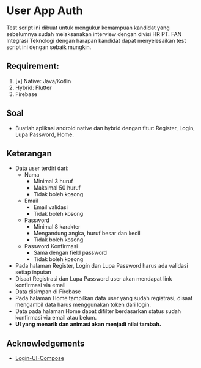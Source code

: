# User App Auth
Test script ini dibuat untuk mengukur kemampuan kandidat yang sebelumnya sudah melaksanakan interview dengan divisi HR PT. FAN Integrasi Teknologi dengan harapan kandidat dapat menyelesaikan test script ini dengan sebaik mungkin.

## Requirement:
1. [x] Native: Java/Kotlin
2. Hybrid: Flutter
3. Firebase

## Soal
- Buatlah aplikasi android native dan hybrid dengan fitur: Register, Login, Lupa Password, Home.

## Keterangan
- Data user terdiri dari:
    * Nama
        * Minimal 3 huruf
        * Maksimal 50 huruf
        * Tidak boleh kosong
    * Email
        * Email validasi
        * Tidak boleh kosong
    * Password
        * Minimal 8 karakter
        * Mengandung angka, huruf besar dan kecil
        * Tidak boleh kosong
    * Password Konfirmasi
        * Sama dengan field password
        * Tidak boleh kosong
- Pada halaman Register, Login dan Lupa Password harus ada validasi setiap inputan
- Disaat Registrasi dan Lupa Password user akan mendapat link konfirmasi via email
- Data disimpan di Firebase
- Pada halaman Home tampilkan data user yang sudah registrasi, disaat mengambil data harus menggunakan token dari login.
- Data pada halaman Home dapat difilter berdasarkan status sudah konfirmasi via email atau belum.
- **UI yang menarik dan animasi akan menjadi nilai tambah.**

## Acknowledgements
- [Login-UI-Compose](https://github.com/B-L-Studios/Login-UI-Compose)

